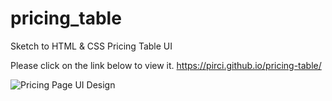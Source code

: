 # pricing_table

Sketch to HTML & CSS Pricing Table UI

Please click on the link below to view it.
https://pirci.github.io/pricing-table/


![Pricing Page UI Design](https://user-images.githubusercontent.com/43238947/111435290-e532e600-8700-11eb-9bf7-18a9f598ef0f.png)

